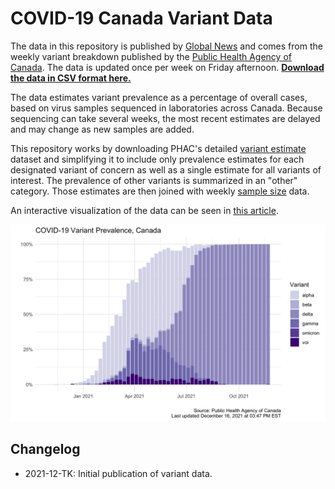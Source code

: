 # COVID-19 Canada Variant Data

The data in this repository is published by [Global News](https://globalnews.ca) and comes from the weekly variant breakdown published by the [Public Health Agency of Canada](https://health-infobase.canada.ca/covid-19/epidemiological-summary-covid-19-cases.html#VOC). The data is updated once per week on Friday afternoon. [**Download the data in CSV format here.**](data/covid-19-variants-canada.csv)

The data estimates variant prevalence as a percentage of overall cases, based on virus samples sequenced in laboratories across Canada. Because sequencing can take several weeks, the most recent estimates are delayed and may change as new samples are added.

This repository works by downloading PHAC's detailed [variant estimate](https://health-infobase.canada.ca/src/data/covidLive/covid19-epiSummary-variants.csv) dataset and simplifying it to include only prevalence estimates for each designated variant of concern as well as a single estimate for all variants of interest. The prevalence of other variants is summarized in an "other" category. Those estimates are then joined with weekly [sample size](https://health-infobase.canada.ca/src/data/covidLive/covid19-epiSummary-variants-sampleSize.csv) data.

An interactive visualization of the data can be seen in [this article](https://globalnews.ca/news/8404373/canada-travel-restrictions-south-africa-covid-19-variant/).

![A chart of COVID-19 variant prevalence in Canada](charts/covid-19-variants-canada.png)

## Changelog
- 2021-12-TK: Initial publication of variant data.